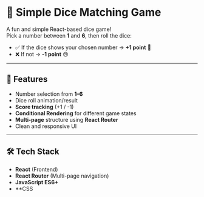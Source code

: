 # 🎲 Simple Dice Matching Game

A fun and simple React-based dice game!  
Pick a number between **1** and **6**, then roll the dice:  
- ✅ If the dice shows your chosen number → **+1 point** 🎉  
- ❌ If not → **-1 point** 😢  

---

## 🚀 Features
- Number selection from **1–6**
- Dice roll animation/result
- **Score tracking** (+1 / -1)
- **Conditional Rendering** for different game states
- **Multi-page** structure using **React Router**
- Clean and responsive UI

---

## 🛠️ Tech Stack
- **React** (Frontend)
- **React Router** (Multi-page navigation)
- **JavaScript ES6+**
- **CSS 
